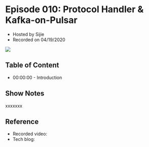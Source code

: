 # Episode 010: Protocol Handler & Kafka-on-Pulsar

- Hosted by Sijie
- Recorded on 04/19/2020

![](/image/010.png)

## Table of Content

- 00:00:00 - Introduction


## Show Notes

xxxxxxx

## Reference 

- Recorded video:
- Tech blog: 
